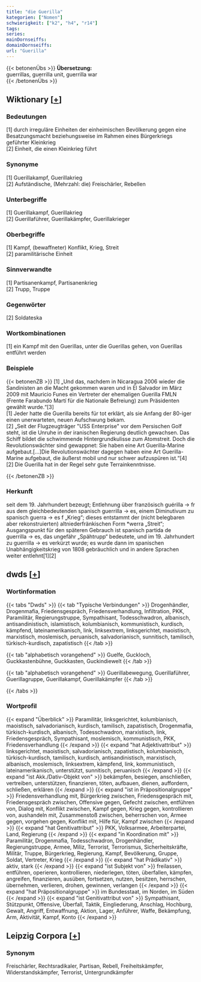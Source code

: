 ```yaml
---
title: "die Guerilla"
kategorien: ["Nomen"]
schwierigkeit: ["k2", "h4", "r14"]
tags:
series:
mainDornseiffs:
domainDornseiffs:
url: "Guerilla"
---
```


{{< betonenÜbs >}}
**Übersetzung:**  
guerrillas, guerrilla unit, guerrilla war  
{{< /betonenÜbs >}}

## Wiktionary [[+](https://de.wiktionary.org/wiki/Guerilla)]

### Bedeutungen
[1] durch irreguläre Einheiten der einheimischen Bevölkerung gegen eine Besatzungsmacht beziehungsweise im Rahmen eines Bürgerkriegs geführter Kleinkrieg  
[2] Einheit, die einen Kleinkrieg führt  

### Synonyme
[1] Guerillakampf, Guerillakrieg  
[2] Aufständische, (Mehrzahl: die) Freischärler, Rebellen  

### Unterbegriffe
[1] Guerillakampf, Guerillakrieg  
[2] Guerillaführer, Guerillakämpfer, Guerillakrieger  

### Oberbegriffe
[1] Kampf, (bewaffneter) Konflikt, Krieg, Streit  
[2] paramilitärische Einheit  

### Sinnverwandte
[1] Partisanenkampf, Partisanenkrieg  
[2] Trupp, Truppe  

### Gegenwörter
[2] Soldateska  

### Wortkombinationen
[1] ein Kampf mit den Guerillas, unter die Guerillas gehen, von Guerillas entführt werden  

### Beispiele
{{< betonenZB >}}
[1] „Und das, nachdem in Nicaragua 2006 wieder die Sandinisten an die Macht gekommen waren und in El Salvador im März 2009 mit Mauricio Funes ein Vertreter der ehemaligen Guerilla FMLN (Frente Farabundo Martí für die Nationale Befreiung) zum Präsidenten gewählt wurde.“[3]  
[1] Jeder hatte die Guerilla bereits für tot erklärt, als sie Anfang der 80-iger einen unerwarteten, neuen Aufschwung bekam.  
[2] „Seit der Flugzeugträger "USS Enterprise" vor dem Persischen Golf steht, ist die Unruhe in der iranischen Regierung deutlich gewachsen. Das Schiff bildet die schwimmende Hintergrundkulisse zum Atomstreit. Doch die Revolutionswächter sind gewappnet: Sie haben eine Art Guerilla-Marine aufgebaut.[…]Die Revolutionswächter dagegen haben eine Art Guerilla-Marine aufgebaut, die äußerst mobil und nur schwer aufzuspüren ist.“[4]  
[2] Die Guerilla hat in der Regel sehr gute Terrainkenntnisse.  

{{< /betonenZB >}}
### Herkunft
seit dem 19. Jahrhundert bezeugt; Entlehnung über französisch guérilla → fr aus dem gleichbedeutenden spanisch guerrilla → es, einem Diminutivum zu spanisch guerra → es f „Krieg“; dieses entstammt der (nicht belegbaren aber rekonstruierten) altniederfränkischen Form *werra „Streit“; Ausgangspunkt für den späteren Gebrauch ist spanisch partida de guerrilla → es, das ungefähr „Spähtrupp“ bedeutete, und im 19. Jahrhundert zu guerrilla → es verkürzt wurde; es wurde dann im spanischen Unabhängigkeitskrieg von 1808 gebräuchlich und in andere Sprachen weiter entlehnt[1][2]  



## dwds [[+](https://www.dwds.de/wb/Guerilla)]

### Wortinformation
{{< tabs "Dwds" >}}
{{< tab "Typische Verbindungen" >}}
Drogenhändler, Drogenmafia, Friedensgespräch, Friedensverhandlung, Infiltration, PKK, Paramilitär, Regierungstruppe, Sympathisant, Todesschwadron, albanisch, antisandinistisch, islamistisch, kolumbianisch, kommunistisch, kurdisch, kämpfend, lateinamerikanisch, link, linksextrem, linksgerichtet, maoistisch, marxistisch, moslemisch, peruanisch, salvadorianisch, sunnitisch, tamilisch, türkisch-kurdisch, zapatistisch
{{< /tab >}}

{{< tab "alphabetisch vorangehend" >}}
Guelfe, Guckloch, Guckkastenbühne, Guckkasten, Guckindiewelt
{{< /tab >}}

{{< tab "alphabetisch vorangehend" >}}
Guerillabewegung, Guerillaführer, Guerillagruppe, Guerillakampf, Guerillakämpfer
{{< /tab >}}

{{< /tabs >}}

### Wortprofil
{{< expand "Überblick" >}} Paramilitär, linksgerichtet, kolumbianisch, maoistisch, salvadorianisch, kurdisch, tamilisch, zapatistisch, Drogenmafia, türkisch-kurdisch, albanisch, Todesschwadron, marxistisch, link, Friedensgespräch, Sympathisant, moslemisch, kommunistisch, PKK, Friedensverhandlung {{< /expand >}}
{{< expand "hat Adjektivattribut" >}} linksgerichtet, maoistisch, salvadorianisch, zapatistisch, kolumbianisch, türkisch-kurdisch, tamilisch, kurdisch, antisandinistisch, marxistisch, albanisch, moslemisch, linksextrem, kämpfend, link, kommunistisch, lateinamerikanisch, unterstützt, sunnitisch, peruanisch {{< /expand >}}
{{< expand "ist Akk./Dativ-Objekt von" >}} bekämpfen, besiegen, anschließen, vertreiben, unterstützen, finanzieren, töten, aufbauen, dienen, auffordern, schließen, erklären {{< /expand >}}
{{< expand "ist in Präpositionalgruppe" >}} Friedensverhandlung mit, Bürgerkrieg zwischen, Friedensgespräch mit, Friedensgespräch zwischen, Offensive gegen, Gefecht zwischen, entführen von, Dialog mit, Konflikt zwischen, Kampf gegen, Krieg gegen, kontrollieren von, aushandeln mit, Zusammenstoß zwischen, beherrschen von, Armee gegen, vorgehen gegen, Konflikt mit, Hilfe für, Kampf zwischen {{< /expand >}}
{{< expand "hat Genitivattribut" >}} PKK, Volksarmee, Arbeiterpartei, Land, Regierung {{< /expand >}}
{{< expand "in Koordination mit" >}} Paramilitär, Drogenmafia, Todesschwadron, Drogenhändler, Regierungstruppe, Armee, Miliz, Terrorist, Terrorismus, Sicherheitskräfte, Militär, Truppe, Bürgerkrieg, Regierung, Kampf, Bevölkerung, Gruppe, Soldat, Vertreter, Krieg {{< /expand >}}
{{< expand "hat Prädikativ" >}} aktiv, stark {{< /expand >}}
{{< expand "ist Subjekt von" >}} freilassen, entführen, operieren, kontrollieren, niederlegen, töten, überfallen, kämpfen, angreifen, finanzieren, ausüben, fortsetzen, nutzen, besitzen, herrschen, übernehmen, verlieren, drohen, gewinnen, verlangen {{< /expand >}}
{{< expand "hat Präpositionalgruppe" >}} im Bundesstaat, im Norden, im Süden {{< /expand >}}
{{< expand "ist Genitivattribut von" >}} Sympathisant, Stützpunkt, Offensive, Überfall, Taktik, Eingliederung, Anschlag, Hochburg, Gewalt, Angriff, Entwaffnung, Aktion, Lager, Anführer, Waffe, Bekämpfung, Arm, Aktivität, Kampf, Konto {{< /expand >}}

## Leipzig Corpora [[+](https://corpora.uni-leipzig.de/en/res?word=Guerilla&corpusId=deu_newscrawl-public_2018)]


### Synonym
Freischärler, Rechtsradikaler, Partisan, Rebell, Freiheitskämpfer, Widerstandskämpfer, Terrorist, Untergrundkämpfer


